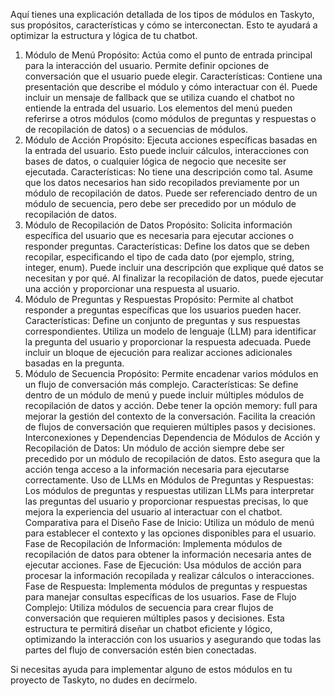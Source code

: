 Aquí tienes una explicación detallada de los tipos de módulos en Taskyto, sus propósitos, características y cómo se interconectan. Esto te ayudará a optimizar la estructura y lógica de tu chatbot.

1. Módulo de Menú
Propósito: Actúa como el punto de entrada principal para la interacción del usuario. Permite definir opciones de conversación que el usuario puede elegir.
Características:
Contiene una presentación que describe el módulo y cómo interactuar con él.
Puede incluir un mensaje de fallback que se utiliza cuando el chatbot no entiende la entrada del usuario.
Los elementos del menú pueden referirse a otros módulos (como módulos de preguntas y respuestas o de recopilación de datos) o a secuencias de módulos.
2. Módulo de Acción
Propósito: Ejecuta acciones específicas basadas en la entrada del usuario. Esto puede incluir cálculos, interacciones con bases de datos, o cualquier lógica de negocio que necesite ser ejecutada.
Características:
No tiene una descripción como tal.
Asume que los datos necesarios han sido recopilados previamente por un módulo de recopilación de datos.
Puede ser referenciado dentro de un módulo de secuencia, pero debe ser precedido por un módulo de recopilación de datos.
3. Módulo de Recopilación de Datos
Propósito: Solicita información específica del usuario que es necesaria para ejecutar acciones o responder preguntas.
Características:
Define los datos que se deben recopilar, especificando el tipo de cada dato (por ejemplo, string, integer, enum).
Puede incluir una descripción que explique qué datos se necesitan y por qué.
Al finalizar la recopilación de datos, puede ejecutar una acción y proporcionar una respuesta al usuario.
4. Módulo de Preguntas y Respuestas
Propósito: Permite al chatbot responder a preguntas específicas que los usuarios pueden hacer.
Características:
Define un conjunto de preguntas y sus respuestas correspondientes.
Utiliza un modelo de lenguaje (LLM) para identificar la pregunta del usuario y proporcionar la respuesta adecuada.
Puede incluir un bloque de ejecución para realizar acciones adicionales basadas en la pregunta.
5. Módulo de Secuencia
Propósito: Permite encadenar varios módulos en un flujo de conversación más complejo.
Características:
Se define dentro de un módulo de menú y puede incluir múltiples módulos de recopilación de datos y acción.
Debe tener la opción memory: full para mejorar la gestión del contexto de la conversación.
Facilita la creación de flujos de conversación que requieren múltiples pasos y decisiones.
Interconexiones y Dependencias
Dependencia de Módulos de Acción y Recopilación de Datos: Un módulo de acción siempre debe ser precedido por un módulo de recopilación de datos. Esto asegura que la acción tenga acceso a la información necesaria para ejecutarse correctamente.
Uso de LLMs en Módulos de Preguntas y Respuestas: Los módulos de preguntas y respuestas utilizan LLMs para interpretar las preguntas del usuario y proporcionar respuestas precisas, lo que mejora la experiencia del usuario al interactuar con el chatbot.
Comparativa para el Diseño
Fase de Inicio: Utiliza un módulo de menú para establecer el contexto y las opciones disponibles para el usuario.
Fase de Recopilación de Información: Implementa módulos de recopilación de datos para obtener la información necesaria antes de ejecutar acciones.
Fase de Ejecución: Usa módulos de acción para procesar la información recopilada y realizar cálculos o interacciones.
Fase de Respuesta: Implementa módulos de preguntas y respuestas para manejar consultas específicas de los usuarios.
Fase de Flujo Complejo: Utiliza módulos de secuencia para crear flujos de conversación que requieren múltiples pasos y decisiones.
Esta estructura te permitirá diseñar un chatbot eficiente y lógico, optimizando la interacción con los usuarios y asegurando que todas las partes del flujo de conversación estén bien conectadas.

Si necesitas ayuda para implementar alguno de estos módulos en tu proyecto de Taskyto, no dudes en decírmelo.